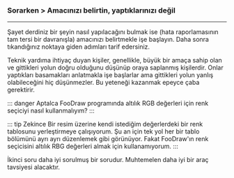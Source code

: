 ### Sorarken > Amacınızı belirtin, yaptıklarınızı değil
---

Şayet derdiniz bir şeyin nasıl yapılacağını bulmak ise (hata raporlamasının tam tersi bir davranışla) amacınızı belirtmekle işe başlayın. Daha sonra tıkandığınız noktaya giden adımları tarif edersiniz.

Teknik yardıma ihtiyaç duyan kişiler, genellikle, büyük bir amaça sahip olan ve gittikleri yolun doğru olduğunu düşünüp oraya saplanmış kişilerdir. Onlar yaptıkları basamakları anlatmakla işe başlarlar ama gittikleri yolun yanlış olabileceğini hiç düşünmezler. Bu yeteneği kazanmak epeyce çaba gerektirir.

::: danger Aptalca
FooDraw programında altılık RGB değerleri için renk seçiciyi nasıl kullanmalıyım?
:::

::: tip Zekince
Bir resim üzerine kendi istediğim değerlerdeki bir renk tablosunu yerleştirmeye çalışıyorum. Şu an için tek yol her bir tablo bölümünü ayrı ayrı düzenlemek gibi görünüyor. Fakat FooDraw'ın renk seçicisini altılık RBG değerleri almak için kullanamıyorum.
:::

İkinci soru daha iyi sorulmuş bir sorudur. Muhtemelen daha iyi bir araç tavsiyesi alacaktır.